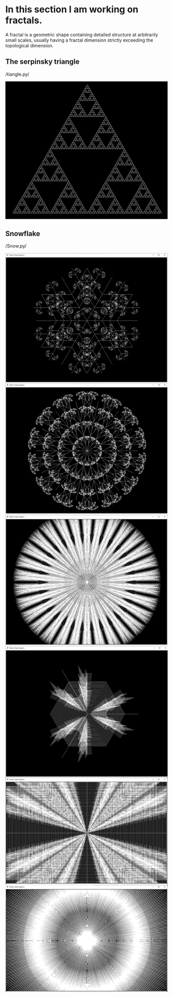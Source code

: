 # In this section I am working on fractals.

A fractal is a geometric shape containing detailed structure at arbitrarily small scales, usually having a fractal dimension strictly exceeding the topological dimension.

## The serpinsky triangle

/tiangle.py/

![](image1.png)

## Snowflake

/Snow.py/

![](image2.png)
![](image3.png)
![](image4.png)
![](image5.png)
![](image6.png)
![](image7.png)
